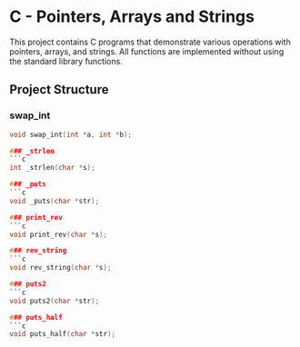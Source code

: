 # C - Pointers, Arrays and Strings

This project contains C programs that demonstrate various operations with pointers, arrays, and strings. All functions are implemented without using the standard library functions.

## Project Structure

### swap_int
```c
void swap_int(int *a, int *b);

### _strlen
```c
int _strlen(char *s);

### _puts
```c
void _puts(char *str);

### print_rev
```c
void print_rev(char *s);

### rev_string
```c
void rev_string(char *s);

### puts2
```c
void puts2(char *str);

### puts_half
```c
void puts_half(char *str);
